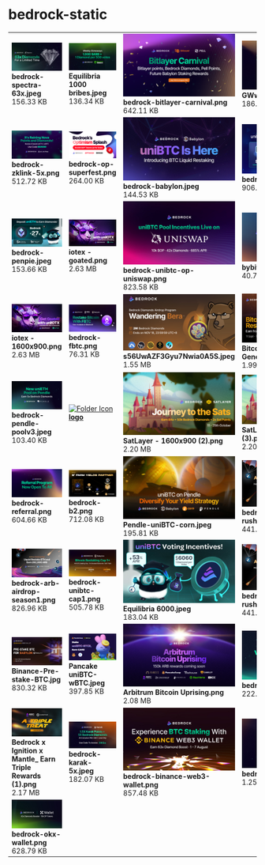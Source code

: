 # bedrock-static

|   |   |   |   |
| --- | --- | --- | --- |
| ![bedrock-spectra-63x.jpeg](https://raw.githubusercontent.com/Bedrock-Technology/bedrock-static/main/bedrock-spectra-63x.jpeg)<br>**bedrock-spectra-63x.jpeg**<br>156.33 KB | ![Equilibria 1000 bribes.jpeg](https://raw.githubusercontent.com/Bedrock-Technology/bedrock-static/main/Equilibria%201000%20bribes.jpeg)<br>**Equilibria 1000 bribes.jpeg**<br>136.34 KB | ![bedrock-bitlayer-carnival.png](https://raw.githubusercontent.com/Bedrock-Technology/bedrock-static/main/bedrock-bitlayer-carnival.png)<br>**bedrock-bitlayer-carnival.png**<br>642.11 KB | ![GWw0Sika8AMSfYV.jpeg](https://raw.githubusercontent.com/Bedrock-Technology/bedrock-static/main/GWw0Sika8AMSfYV.jpeg)<br>**GWw0Sika8AMSfYV.jpeg**<br>186.46 KB |
| ![bedrock-zklink-5x.png](https://raw.githubusercontent.com/Bedrock-Technology/bedrock-static/main/bedrock-zklink-5x.png)<br>**bedrock-zklink-5x.png**<br>512.72 KB | ![bedrock-op-superfest.png](https://raw.githubusercontent.com/Bedrock-Technology/bedrock-static/main/bedrock-op-superfest.png)<br>**bedrock-op-superfest.png**<br>264.00 KB | ![bedrock-babylon.jpeg](https://raw.githubusercontent.com/Bedrock-Technology/bedrock-static/main/bedrock-babylon.jpeg)<br>**bedrock-babylon.jpeg**<br>144.53 KB | ![bedrock-arb-pendle.png](https://raw.githubusercontent.com/Bedrock-Technology/bedrock-static/main/bedrock-arb-pendle.png)<br>**bedrock-arb-pendle.png**<br>906.45 KB |
| ![bedrock-penpie.jpeg](https://raw.githubusercontent.com/Bedrock-Technology/bedrock-static/main/bedrock-penpie.jpeg)<br>**bedrock-penpie.jpeg**<br>153.66 KB | ![iotex - goated.png](https://raw.githubusercontent.com/Bedrock-Technology/bedrock-static/main/iotex%20-%20goated.png)<br>**iotex - goated.png**<br>2.63 MB | ![bedrock-unibtc-op-uniswap.png](https://raw.githubusercontent.com/Bedrock-Technology/bedrock-static/main/bedrock-unibtc-op-uniswap.png)<br>**bedrock-unibtc-op-uniswap.png**<br>823.58 KB | ![bybit-campaign.jpg](https://raw.githubusercontent.com/Bedrock-Technology/bedrock-static/main/bybit-campaign.jpg)<br>**bybit-campaign.jpg**<br>40.79 KB |
| ![iotex - 1600x900.png](https://raw.githubusercontent.com/Bedrock-Technology/bedrock-static/main/iotex%20-%201600x900.png)<br>**iotex - 1600x900.png**<br>2.63 MB | ![bedrock-fbtc.png](https://raw.githubusercontent.com/Bedrock-Technology/bedrock-static/main/bedrock-fbtc.png)<br>**bedrock-fbtc.png**<br>76.31 KB | ![s56UwAZF3Gyu7Nwia0A5S.jpeg](https://raw.githubusercontent.com/Bedrock-Technology/bedrock-static/main/s56UwAZF3Gyu7Nwia0A5S.jpeg)<br>**s56UwAZF3Gyu7Nwia0A5S.jpeg**<br>1.55 MB | ![Bitcoin Restaking Genesis.png](https://raw.githubusercontent.com/Bedrock-Technology/bedrock-static/main/Bitcoin%20Restaking%20Genesis.png)<br>**Bitcoin Restaking Genesis.png**<br>1.99 MB |
| ![bedrock-pendle-poolv3.jpeg](https://raw.githubusercontent.com/Bedrock-Technology/bedrock-static/main/bedrock-pendle-poolv3.jpeg)<br>**bedrock-pendle-poolv3.jpeg**<br>103.40 KB | [![Folder Icon](https://cdn-icons-png.flaticon.com/512/148/148947.png) **logo**](https://github.com/Bedrock-Technology/bedrock-static/blob/main/logo/README.md) | ![SatLayer - 1600x900 (2).png](https://raw.githubusercontent.com/Bedrock-Technology/bedrock-static/main/SatLayer%20-%201600x900%20%282%29.png)<br>**SatLayer - 1600x900 (2).png**<br>2.20 MB | ![SatLayer - 1600x900 (3).png](https://raw.githubusercontent.com/Bedrock-Technology/bedrock-static/main/SatLayer%20-%201600x900%20%283%29.png)<br>**SatLayer - 1600x900 (3).png**<br>2.20 MB |
| ![bedrock-referral.png](https://raw.githubusercontent.com/Bedrock-Technology/bedrock-static/main/bedrock-referral.png)<br>**bedrock-referral.png**<br>604.66 KB | ![bedrock-b2.png](https://raw.githubusercontent.com/Bedrock-Technology/bedrock-static/main/bedrock-b2.png)<br>**bedrock-b2.png**<br>712.08 KB | ![Pendle-uniBTC-corn.jpeg](https://raw.githubusercontent.com/Bedrock-Technology/bedrock-static/main/Pendle-uniBTC-corn.jpeg)<br>**Pendle-uniBTC-corn.jpeg**<br>195.81 KB | ![bedrock-popup-arb-rush-no-button.png](https://raw.githubusercontent.com/Bedrock-Technology/bedrock-static/main/bedrock-popup-arb-rush-no-button.png)<br>**bedrock-popup-arb-rush-no-button.png**<br>441.65 KB |
| ![bedrock-arb-airdrop-season1.png](https://raw.githubusercontent.com/Bedrock-Technology/bedrock-static/main/bedrock-arb-airdrop-season1.png)<br>**bedrock-arb-airdrop-season1.png**<br>826.96 KB | ![bedrock-unibtc-cap1.png](https://raw.githubusercontent.com/Bedrock-Technology/bedrock-static/main/bedrock-unibtc-cap1.png)<br>**bedrock-unibtc-cap1.png**<br>505.78 KB | ![Equilibria 6000.jpeg](https://raw.githubusercontent.com/Bedrock-Technology/bedrock-static/main/Equilibria%206000.jpeg)<br>**Equilibria 6000.jpeg**<br>183.04 KB | ![bedrock-popup-arb-rush.png](https://raw.githubusercontent.com/Bedrock-Technology/bedrock-static/main/bedrock-popup-arb-rush.png)<br>**bedrock-popup-arb-rush.png**<br>441.65 KB |
| ![Binance-Pre-stake-BTC.jpg](https://raw.githubusercontent.com/Bedrock-Technology/bedrock-static/main/Binance-Pre-stake-BTC.jpg)<br>**Binance-Pre-stake-BTC.jpg**<br>830.32 KB | ![Pancake uniBTC-wBTC.jpeg](https://raw.githubusercontent.com/Bedrock-Technology/bedrock-static/main/Pancake%20uniBTC-wBTC.jpeg)<br>**Pancake uniBTC-wBTC.jpeg**<br>397.85 KB | ![Arbitrum Bitcoin Uprising.png](https://raw.githubusercontent.com/Bedrock-Technology/bedrock-static/main/Arbitrum%20Bitcoin%20Uprising.png)<br>**Arbitrum Bitcoin Uprising.png**<br>2.08 MB | ![bedrock-loxodrome.jpeg](https://raw.githubusercontent.com/Bedrock-Technology/bedrock-static/main/bedrock-loxodrome.jpeg)<br>**bedrock-loxodrome.jpeg**<br>222.10 KB |
| ![Bedrock x Ignition x Mantle_ Earn Triple Rewards (1).png](https://raw.githubusercontent.com/Bedrock-Technology/bedrock-static/main/Bedrock%20x%20Ignition%20x%20Mantle_%20Earn%20Triple%20Rewards%20%281%29.png)<br>**Bedrock x Ignition x Mantle_ Earn Triple Rewards (1).png**<br>2.17 MB | ![bedrock-karak-5x.jpeg](https://raw.githubusercontent.com/Bedrock-Technology/bedrock-static/main/bedrock-karak-5x.jpeg)<br>**bedrock-karak-5x.jpeg**<br>182.07 KB | ![bedrock-binance-web3-wallet.png](https://raw.githubusercontent.com/Bedrock-Technology/bedrock-static/main/bedrock-binance-web3-wallet.png)<br>**bedrock-binance-web3-wallet.png**<br>857.48 KB | ![bedrock-karak-5x.png](https://raw.githubusercontent.com/Bedrock-Technology/bedrock-static/main/bedrock-karak-5x.png)<br>**bedrock-karak-5x.png**<br>1.25 MB |
| ![bedrock-okx-wallet.png](https://raw.githubusercontent.com/Bedrock-Technology/bedrock-static/main/bedrock-okx-wallet.png)<br>**bedrock-okx-wallet.png**<br>628.79 KB |   |   |   |
